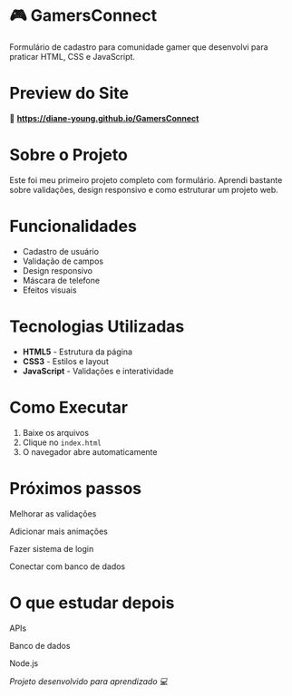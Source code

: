 # 🎮 GamersConnect

Formulário de cadastro para comunidade gamer que desenvolvi para praticar HTML, CSS e JavaScript.

# Preview do Site

🔗 **https://diane-young.github.io/GamersConnect**

# Sobre o Projeto

Este foi meu primeiro projeto completo com formulário. Aprendi bastante sobre validações, design responsivo e como estruturar um projeto web.

# Funcionalidades

- Cadastro de usuário
- Validação de campos
- Design responsivo
- Máscara de telefone
- Efeitos visuais

# Tecnologias Utilizadas

- **HTML5** - Estrutura da página
- **CSS3** - Estilos e layout
- **JavaScript** - Validações e interatividade

# Como Executar

1. Baixe os arquivos
2. Clique no `index.html`
3. O navegador abre automaticamente

# Próximos passos

Melhorar as validações

Adicionar mais animações

Fazer sistema de login

Conectar com banco de dados

# O que estudar depois

APIs

Banco de dados

Node.js

*Projeto desenvolvido para aprendizado 💻*
